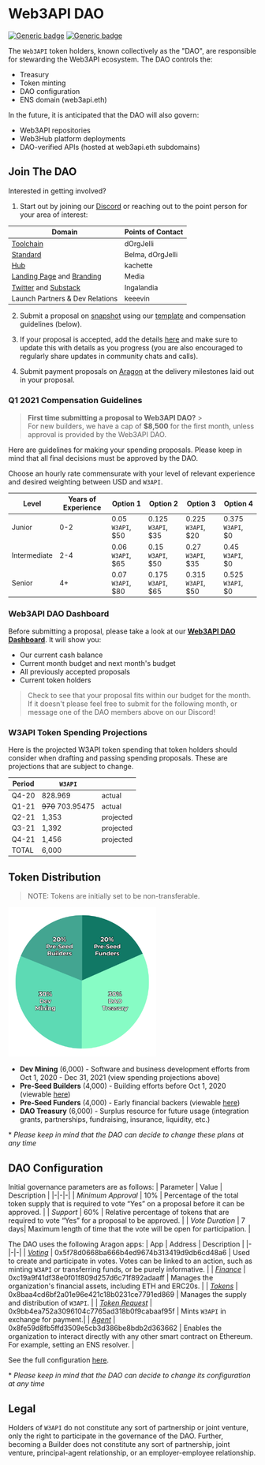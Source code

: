 # **Web3API DAO**

[![Generic badge](https://img.shields.io/badge/Wallet-Aragon-52EBFF.svg)](https://client.aragon.org/#/w3api) [![Generic badge](https://img.shields.io/badge/Consensus-Snapshot-f6ad32.svg)](https://snapshot.page/#/web3-api)

The `Web3API` token holders, known collectively as the "DAO", are responsible for stewarding the Web3API ecosystem. The DAO controls the:

- Treasury
- Token minting
- DAO configuration
- ENS domain (web3api.eth)

In the future, it is anticipated that the DAO will also govern:

- Web3API repositories
- Web3Hub platform deployments
- DAO-verified APIs (hosted at web3api.eth subdomains)

## **Join The DAO**

Interested in getting involved?

1. Start out by joining our [Discord](https://discord.gg/Z5m88a5qWu) or reaching out to the point person for your area of interest:

| Domain                                                                                                        | Points of Contact |
| ------------------------------------------------------------------------------------------------------------- | ----------------- |
| [Toolchain](https://github.com/Web3-API/prototype)                                                            | dOrgJelli         |
| [Standard](https://github.com/Web3-API/specification)                                                         | Belma, dOrgJelli  |
| [Hub](https://github.com/Web3-API/web3hub)                                                                    | kachette          |
| [Landing Page](https://github.com/Web3-API/landing-page) and [Branding](https://github.com/Web3-API/branding) | Media             |
| [Twitter](https://twitter.com/web3api) and [Substack](https://web3api.substack.com/)                          | Ingalandia        |
| Launch Partners & Dev Relations                                                                               | keeevin           |

2. Submit a proposal on [snapshot](https://snapshot.page/#/web3-api) using our [template](./spending-proposals/000-TEMPLATE.md) and compensation guidelines (below).

3. If your proposal is accepted, add the details [here](./spending-proposals/) and make sure to update this with details as you progress (you are also encouraged to regularly share updates in community chats and calls).

4. Submit payment proposals on [Aragon](https://client.aragon.org/#/w3api) at the delivery milestones laid out in your proposal.

### **Q1 2021 Compensation Guidelines**

> **First time submitting a proposal to Web3API DAO?** > <br/>
> For new builders, we have a cap of **$8,500** for the first month, unless approval is provided by the Web3API DAO.

Here are guidelines for making your spending proposals. Please keep in mind that all final decisions must be approved by the DAO.

Choose an hourly rate commensurate with your level of relevant experience and desired weighting between USD and `W3API`.

| Level        | Years of Experience | Option 1          | Option 2           | Option 3           | Option 4          |
| ------------ | ------------------- | ----------------- | ------------------ | ------------------ | ----------------- |
| Junior       | 0-2                 | 0.05 `W3API`, $50 | 0.125 `W3API`, $35 | 0.225 `W3API`, $20 | 0.375 `W3API`, $0 |
| Intermediate | 2-4                 | 0.06 `W3API`, $65 | 0.15 `W3API`, $50  | 0.27 `W3API`, $35  | 0.45 `W3API`, $0  |
| Senior       | 4+                  | 0.07 `W3API`, $80 | 0.175 `W3API`, $65 | 0.315 `W3API`, $50 | 0.525 `W3API`, $0 |

### **Web3API DAO Dashboard**

Before submitting a proposal, please take a look at our [**Web3API DAO Dashboard**](https://docs.google.com/spreadsheets/d/1lLnMQpFiYuXlzc52gFSLk0Q4y_W9zPXh-CZpDTZd0Ug/edit?usp=sharing). It will show you:

- Our current cash balance
- Current month budget and next month's budget
- All previously accepted proposals
- Current token holders

> Check to see that your proposal fits within our budget for the month. If it doesn't please feel free to submit for the following month, or message one of the DAO members above on our Discord!

### **W3API Token Spending Projections**

Here is the projected W3API token spending that token holders should consider when drafting and passing spending proposals. These are projections that are subject to change.

| Period | `W3API`           |           |
| ------ | ----------------- | --------- |
| Q4-20  | 828.969           | actual    |
| Q1-21  | ~~970~~ 703.95475 | actual    |
| Q2-21  | 1,353             | projected |
| Q3-21  | 1,392             | projected |
| Q4-21  | 1,456             | projected |
| TOTAL  | 6,000             |           |

## **Token Distribution**

> NOTE: Tokens are initially set to be non-transferable.

<img src="./bin/token-distribution.png" width="300px"/>

- **Dev Mining** (6,000) - Software and business development efforts from Oct 1, 2020 - Dec 31, 2021 (view spending projections above)
- **Pre-Seed Builders** (4,000) - Building efforts before Oct 1, 2020 (viewable [here](./token-allocations/pre-seed-builders.csv))
- **Pre-Seed Funders** (4,000) - Early financial backers (viewable [here](./token-allocations/pre-seed-funders.csv))
- **DAO Treasury** (6,000) - Surplus resource for future usage (integration grants, partnerships, fundraising, insurance, liquidity, etc.)

\* _Please keep in mind that the DAO can decide to change these plans at any time_

## **DAO Configuration**

Initial governance parameters are as follows:
| Parameter | Value | Description |
|-|-|-|
| _Minimum Approval_ | 10% | Percentage of the total token supply that is required to vote “Yes” on a proposal before it can be approved. |
| _Support_ | 60% | Relative percentage of tokens that are required to vote “Yes” for a proposal to be approved. |
| _Vote Duration_ | 7 days| Maximum length of time that the vote will be open for participation. |

The DAO uses the following Aragon apps:
| App | Address | Description |
|-|-|-|
| _[Voting](https://help.aragon.org/article/19-voting)_ | 0x5f78d0668ba666b4ed9674b313419d9db6cd48a6 | Used to create and participate in votes. Votes can be linked to an action, such as minting `W3API` or transferring funds, or be purely informative. |
| _[Finance](https://help.aragon.org/article/20-finance)_ | 0xc19a9f41df38e0f01f809d257d6c71f892adaaff | Manages the organization's financial assets, including ETH and ERC20s. |
| _[Tokens](https://help.aragon.org/article/18-tokens)_ | 0x8baa4cd6bf2a01e96e421c18b0231ce7791ed869 | Manages the supply and distribution of `W3API`. |
| _[Token Request](https://github.com/1Hive/token-request-app/blob/master/docs/user-guide.md)_ | 0x9bb4ea752a3096104c7765ad318b0f9cabaaf95f | Mints `W3API` in exchange for payment.|
| _[Agent](https://help.aragon.org/article/37-agent)_ | 0x8fe59d8fb5ffd3509e5cb3d386be8bdb2d363662 | Enables the organization to interact directly with any other smart contract on Ethereum. For example, setting an ENS resolver. |

See the full configuration [here](https://client.aragon.org/#/w3api/permissions/).

\* _Please keep in mind that the DAO can decide to change its configuration at any time_

## **Legal**

Holders of `W3API` do not constitute any sort of partnership or joint venture, only the right to participate in the governance of the DAO. Further, becoming a Builder does not constitute any sort of partnership, joint venture, principal-agent relationship, or an employer-employee relationship.
